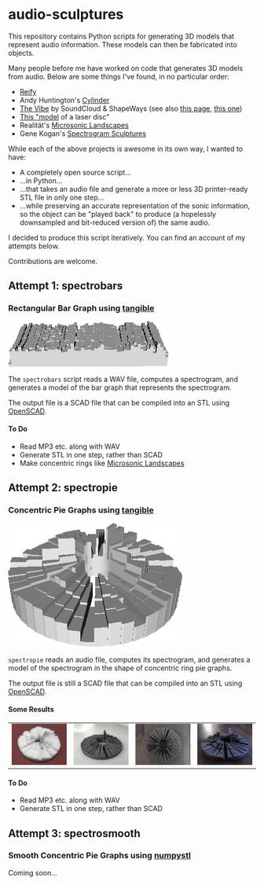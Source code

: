 # audio-sculptures

This repository contains Python scripts for generating 3D models that represent audio information. These models can then be fabricated into objects.

Many people before me have worked on code that generates 3D models from audio. Below are some things I've found, in no particular order:

- [Reify](http://www.reify.nyc/)
- Andy Huntington's [Cylinder](http://extraversion.co.uk/2003/cylinder/)
- [The Vibe](http://3dprinting.com/products/the-vibe-by-soundcloud-shapeways/) by SoundCloud & ShapeWays (see also [this page](http://mary-huang.com/projects/shapeways-vibe/), [this one](http://www.shapeways.com/blog/archives/1249-sound-you-can-touch-3d-print-a-custom-iphone-case-with-your-favorite-sound-from-soundcloud.html))
- [This "model](http://www.3d-printings.org/category/3d-printing-music/) of a laser disc"
- Realit&auml;t's [Microsonic Landscapes](http://www.realitat.com/microsonic/)
- Gene Kogan's [Spectrogram Sculptures](http://www.genekogan.com/works/audio-sculpture.html)

While each of the above projects is awesome in its own way, I wanted to have:

- A completely open source script...
- ...in Python...
- ...that takes an audio file and generate a more or less 3D printer-ready STL file in only one step...
- ...while preserving an accurate representation of the sonic information, so the object can be "played back" to produce (a hopelessly downsampled and bit-reduced version of) the same audio.

I decided to produce this script iteratively. You can find an account of my attempts below.

Contributions are welcome.

## Attempt 1: spectrobars
### Rectangular Bar Graph using [tangible](https://github.com/dbrgn/tangible)

![](img/bars.png)

The `spectrobars` script reads a WAV file, computes a spectrogram, and generates a model of the bar graph that represents the spectrogram.

The output file is a SCAD file that can be compiled into an STL using [OpenSCAD](http://www.openscad.org/).

#### To Do

- Read MP3 etc. along with WAV
- Generate STL in one step, rather than SCAD
- Make concentric rings like [Microsonic Landscapes](http://www.realitat.com/microsonic/)

## Attempt 2: spectropie
### Concentric Pie Graphs using [tangible](https://github.com/dbrgn/tangible)

![](img/pie.png)

`spectropie` reads an audio file, computes its spectrogram, and generates a model of the spectrogram in the shape of concentric ring pie graphs.

The output file is still a SCAD file that can be compiled into an STL using [OpenSCAD](http://www.openscad.org/).

#### Some Results

<table>
<tr>
<td><img src="img/photo1.jpg"></td>
<td><img src="img/photo2.jpg"></td>
<td><img src="img/photo3.jpg"></td>
<td><img src="img/photo4.jpg"></td>
</tr>
</table>

#### To Do

- Read MP3 etc. along with WAV
- Generate STL in one step, rather than SCAD

## Attempt 3: spectrosmooth
### Smooth Concentric Pie Graphs using [numpystl](https://github.com/WoLpH/numpy-stl)

Coming soon...
